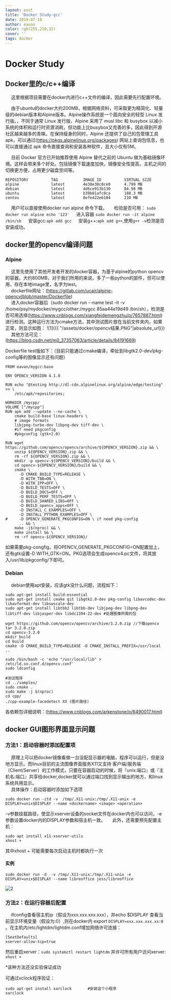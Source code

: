 ```yaml
---
layout: post
title: 'Docker Study-gcc'
date: 2019-07-18
author: eavan
color: rgb(255,210,32)
cover: ''
tags: docker
---
```


# Docker Study

## Docker里的c/c++编译

&emsp; 这里根据项目需要在docker内进行c++文件的编译，因此需要先行配置环境。

&emsp; 由于ubuntu的docker大约200MB，根据网络资料，可采取更为精简化、轻量级的debian版本和Alpine版本。Alpine操作系统是一个面向安全的轻型 Linux 发行版。，不同于通常 Linux 发行版，Alpine 采用了 musl libc 和 busybox 以减小系统的体积和运行时资源消耗，但功能上比busybox又完善的多，因此得到开源社区越来越多的青睐。在保持瘦身的同时，Alpine 还提供了自己的包管理工具 apk，可以通过(https://pkgs.alpinelinux.org/packages) 网站上查询包信息，也可以直接通过 apk 命令直接查询和安装各种软件，且大小仅有5M。

&emsp; 目前 Docker 官方已开始推荐使用 Alpine 替代之前的 Ubuntu 做为基础镜像环境。这样会带来多个好处。包括镜像下载速度加快，镜像安全性提高，主机之间的切换更方便，占用更少磁盘空间等。
```
REPOSITORY          TAG           IMAGE ID          VIRTUAL SIZE
alpine              latest        4e38e38c8ce0      4.799 MB
debian              latest        4d6ce913b130      84.98 MB
ubuntu              latest        b39b81afc8ca      188.3 MB
centos              latest        8efe422e6104      210 MB
```
&emsp; 用户可以直接使用docker run alpine 命令下载。
&emsp; 检验是否可用：
`sudo docker run alpine echo '123'` 
&emsp; 进入容器
`sudo docker run -it alpine /bin/sh`
&emsp; 安装gcc:`apk add gcc`
&emsp; 安装g++:`apk add g++`,使用`g++ -v`检测是否安装成功。

## docker里的opencv编译问题

### Alpine

&emsp; 这里先使用了其他开发者开发的docker容器，为基于alpine的python opencv的容器，大约800MB，对于我们所用的来说，多了一些python的部件，但可以使用，存在本地image里，名字为test。  
&emsp; dockerfile网址：(https://gitlab.com/ucair/alpine-opencv/blob/master/Dockerfile)  
&emsp; 进入docker容器后（sudo docker run --name test -it -v /home/psy/mydocker/mygcc/other:/mygcc 85aa44e19d49 /bin/sh），检测是否可用选择(https://www.cnblogs.com/xiangfeidemengzhu/p/7657887.html) 进行检测。这种运行方法为cmake方法，其中测试图片放在当前文件夹内，如果正常，则显示如图：
![1]({{ "/assets/docker/opencv结果.PNG"|absolute_url}})
&emsp; 其他方法可见：(https://blog.csdn.net/m0_37357063/article/details/84191669) 
 
Dockerfile test版如下：（目前只能通过cmake编译，牵扯到libgtk2.0-dev/pkg-config等的图像显示还有问题）

```
FROM eavan/mygcc:base

ENV OPENCV_VERSION 4.1.0

RUN echo "@testing http://dl-cdn.alpinelinux.org/alpine/edge/testing" >> \
    /etc/apk/repositories;

WORKDIR /mycpp/
VOLUME ["/mycpp"]
RUN apk add --update --no-cache \
    cmake build-base linux-headers \
    # image formats
    libjpeg-turbo-dev libpng-dev tiff-dev \
    #if need pkgconfig
    #pkgconfig (gtk+2.0)

RUN wget https://github.com/opencv/opencv/archive/${OPENCV_VERSION}.zip && \
    unzip ${OPENCV_VERSION}.zip && \
    rm -rf ${OPENCV_VERSION}.zip && \
    mkdir -p opencv-${OPENCV_VERSION}/build && \
    cd opencv-${OPENCV_VERSION}/build && \
    cmake \
      -D CMAKE_BUILD_TYPE=RELEASE \
      -D WITH_TBB=ON \
      -D WITH_IPP=OFF \
      -D BUILD_TESTS=OFF \
      -D BUILD_DOCS=OFF \
      -D BUILD_PERF_TESTS=OFF \
      -D BUILD_SHARED_LIBS=OFF \
      -D BUILD_opencv_apps=OFF \
      -D INSTALL_C_EXAMPLES=OFF \
      -D INSTALL_PYTHON_EXAMPLES=OFF \
#     -D OPENCV_GENERATE_PKGCONFIG=ON \ if need pkg-config 
      .. && \
    make -j$(nproc) && \
    make install && \
    rm -rf opencv-${OPENCV_VERSION}/

```
如果需要pkg-congfig，将OPENCV_GENERATE_PKGCONFIG=ON配置加上，还有gtk设置-D WITH_GTK=ON。PKG选项会生成opencv4.pc文件，将其放入/usr/lib/pkgconfig/下即可。

### Debian

&emsp; debian使用apt安装，应该gtk没什么问题，流程如下：  
```
sudo apt-get install build-essential
sudo apt-get install cmake git libgtk2.0-dev pkg-config libavcodec-dev libavformat-dev libswscale-dev
sudo apt-get install libtbb2 libtbb-dev libjpeg-dev libpng-dev libtiff-dev libjasper-dev libdc1394-22-dev #处理图像所需的包

wget https://github.com/opencv/opencv/archive/3.2.0.zip //下载opencv
tar 3.2.0.zip
cd opencv-3.2.0
mkdir build
cd build
cmake -D CMAKE_BUILD_TYPE=RELEASE -D CMAKE_INSTALL_PREFIX=/usr/local ..

sudo /bin/bash -c 'echo "/usr/local/lib" > /etc/ld.so.conf.d/opencv.conf'  
sudo ldconfig

#测试程序
cd ../samples/  
sudo cmake .  
sudo make -j $(nproc)
cd cpp/  
./cpp-example-facedetect XX (图片路径)
```
各依赖包详细说明：(https://www.cnblogs.com/arkenstone/p/6490017.html)

## docker GUI图形界面显示问题

### 方法1：启动容器时添加配置项

&emsp; 原理上可以把docker镜像看做一台没配显示器的电脑，程序可以运行，但是没地方显示。而linux目前的主流图像界面服务X11又支持 客户端/服务端（Client/Server）的工作模式，只要在容器启动的时候，将『unix:端口』或『主机名:端口』共享给docker,docker就可以通过端口找到显示输出的地方，和linux系统共用显示。  
&emsp; 具体操作：启动容器时添加如下选项  
```
sudo docker run -itd -v  /tmp/.X11-unix:/tmp/.X11-unix -e DISPLAY=unix$DISPLAY --name <dockername> <image> <operation>

```
-v参数挂载路径，使显示xserver设备的socket文件在docker内也可以访问，-e参数设置docker内的DISPLAY参数和宿主机一致。
&emsp; 此外，还需要预先配置主机：
```
sudo apt install x11-xserver-utils
xhost +
```
其中xhost + 可能需要每次启动主机时都执行一次

#### 实例

```
sudo docker run -d  -v /tmp/.X11-unix:/tmp/.X11-unix -e DISPLAY=unix$DISPLAY --name libreoffice jess/libreoffice
```
![2]({"/assets/docker/GUI结果.PNG"|absolute_url})

### 方法2：在运行容器后配置

&emsp; ifconfig查看宿主机ip（假设为xxx.xxx.xxx.xxx），并echo $DISPLAY 查看当前显示环境变量（假设为:0）,则在docker内 export `DISPLAY=xxx.xxx.xxx.xx:0 `。在主机内/etc/lightdm/lightdm.conf增加网络许可连接：
```
[SeatDefaults]
xserver-allow-tcp=true
```
然后重启xerver：`sudo systemctl restart lightdm`
并许可所有用户访问xerver: `xhost +`

*该种方法还没实验保证成功

可通过xclock程序验证：
```
sudo apt-get install xarclock       #安装这个小程序
xarclock      
```
